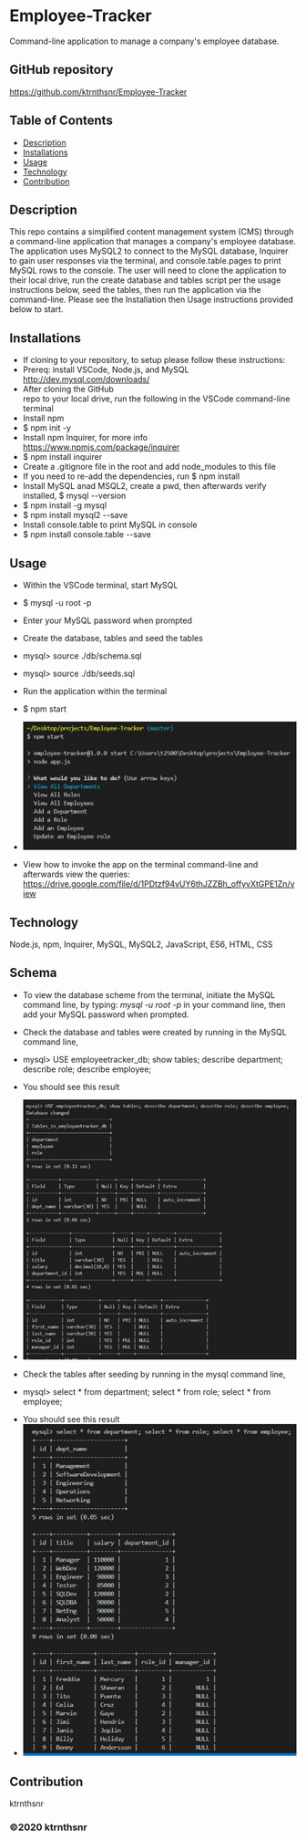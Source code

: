 # Employee-Tracker
Command-line application to manage a company's employee database.

## GitHub repository
https://github.com/ktrnthsnr/Employee-Tracker


## Table of Contents
* [Description](#description)
* [Installations](#installations)
* [Usage](#usage)
* [Technology](#technology)
* [Contribution](#contribution)

## Description
This repo contains a simplified content management system (CMS) through a command-line application that manages a company's employee database. The application uses MySQL2 to connect to the MySQL database, Inquirer to gain user responses via the terminal, and console.table.pages to print MySQL rows to the console. The user will need to clone the application to their local drive, run the create database and tables script per the usage instructions below, seed the tables, then run the application via the command-line. Please see the Installation then Usage instructions provided below to start.

## Installations
- If cloning to your repository, to setup please follow these instructions:
- Prereq: install VSCode, Node.js, and MySQL http://dev.mysql.com/downloads/
- After cloning the GitHub repo to your local drive, run the following in the VSCode command-line terminal
- Install npm
- $ npm init -y
- Install npm Inquirer, for more info https://www.npmjs.com/package/inquirer
- $ npm install inquirer
- Create a .gitignore file in the root and add node_modules to this file
- If you need to re-add the dependencies, run $ npm install
- Install MySQL anad MSQL2, create a pwd, then afterwards verify installed, $ mysql --version
- $ npm install -g mysql
- $ npm install mysql2 --save
- Install console.table to print MySQL in console
- $ npm install console.table --save

## Usage
- Within the VSCode terminal, start MySQL
-   $ mysql -u root -p
- Enter your MySQL password when prompted

- Create the database, tables and seed the tables
-   mysql> source ./db/schema.sql
-   mysql> source ./db/seeds.sql
- Run the application within the terminal
-   $ npm start
- ![invokeapp](./img/invokeapp.jpg "Start application")
- View how to invoke the app on the terminal command-line and afterwards view the queries:
https://drive.google.com/file/d/1PDtzf94vUY6thJZZBh_offyvXtGPE1Zn/view

## Technology
Node.js, npm, Inquirer, MySQL, MySQL2, JavaScript, ES6, HTML, CSS

## Schema
- To view the database scheme from the terminal, initiate the MySQL command line, 
by typing:     *mysql -u root -p*    in your command line, then add your MySQL password when prompted.

- Check the database and tables were created by running in the MySQL command line,
* mysql> USE employeetracker_db; show tables; describe department; describe role; describe employee;
- You should see this result
- ![showtables](./img/showtables.jpg "Show tables")

- Check the tables after seeding by running in the mysql command line,
* mysql> select * from department; select * from role; select * from employee;
- You should see this result
- ![selecttables](./img/selecttables.jpg "Select tables")

## Contribution
ktrnthsnr

### ©️2020 ktrnthsnr
